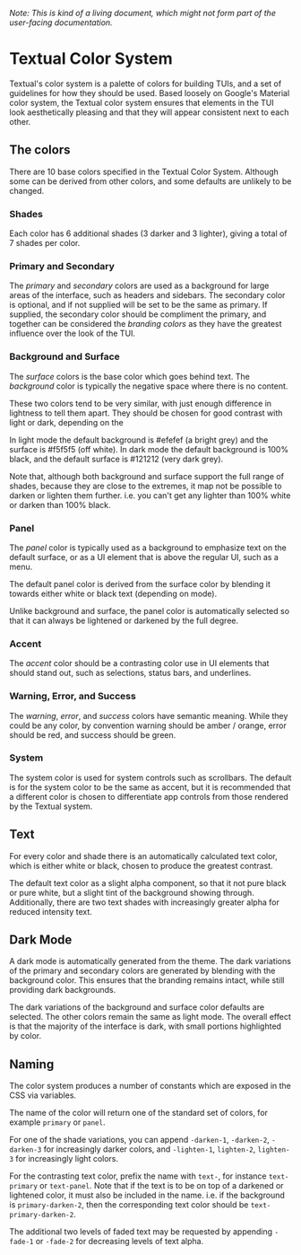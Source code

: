 _Note: This is kind of a living document, which might not form part of the user-facing documentation._

# Textual Color System

Textual's color system is a palette of colors for building TUIs, and a set of guidelines for how they should be used. Based loosely on Google's Material color system, the Textual color system ensures that elements in the TUI look aesthetically pleasing and that they will appear consistent next to each other.

## The colors

There are 10 base colors specified in the Textual Color System. Although some can be derived from other colors, and some defaults are unlikely to be changed.

### Shades

Each color has 6 additional shades (3 darker and 3 lighter), giving a total of 7 shades per color.

### Primary and Secondary

The _primary_ and _secondary_ colors are used as a background for large areas of the interface, such as headers and sidebars. The secondary color is optional, and if not supplied will be set to be the same as primary. If supplied, the secondary color should be compliment the primary, and together can be considered the _branding colors_ as they have the greatest influence over the look of the TUI.

### Background and Surface

The _surface_ colors is the base color which goes behind text. The _background_ color is typically the negative space where there is no content.

These two colors tend to be very similar, with just enough difference in lightness to tell them apart. They should be chosen for good contrast with light or dark, depending on the

In light mode the default background is #efefef (a bright grey) and the surface is #f5f5f5 (off white). In dark mode the default background is 100% black, and the default surface is #121212 (very dark grey).

Note that, although both background and surface support the full range of shades, because they are close to the extremes, it map not be possible to darken or lighten them further. i.e. you can't get any lighter than 100% white or darken than 100% black.

### Panel

The _panel_ color is typically used as a background to emphasize text on the default surface, or as a UI element that is above the regular UI, such as a menu.

The default panel color is derived from the surface color by blending it towards either white or black text (depending on mode).

Unlike background and surface, the panel color is automatically selected so that it can always be lightened or darkened by the full degree.

### Accent

The _accent_ color should be a contrasting color use in UI elements that should stand out, such as selections, status bars, and underlines.

### Warning, Error, and Success

The _warning_, _error_, and _success_ colors have semantic meaning. While they could be any color, by convention warning should be amber / orange, error should be red, and success should be green.

### System

The system color is used for system controls such as scrollbars. The default is for the system color to be the same as accent, but it is recommended that a different color is chosen to differentiate app controls from those rendered by the Textual system.

## Text

For every color and shade there is an automatically calculated text color, which is either white or black, chosen to produce the greatest contrast.

The default text color as a slight alpha component, so that it not pure black or pure white, but a slight tint of the background showing through. Additionally, there are two text shades with increasingly greater alpha for reduced intensity text.

## Dark Mode

A dark mode is automatically generated from the theme. The dark variations of the primary and secondary colors are generated by blending with the background color. This ensures that the branding remains intact, while still providing dark backgrounds.

The dark variations of the background and surface color defaults are selected. The other colors remain the same as light mode. The overall effect is that the majority of the interface is dark, with small portions highlighted by color.

## Naming

The color system produces a number of constants which are exposed in the CSS via variables.

The name of the color will return one of the standard set of colors, for example `primary` or `panel`.

For one of the shade variations, you can append `-darken-1`, `-darken-2`, `-darken-3` for increasingly darker colors, and `-lighten-1`, `lighten-2`, `lighten-3` for increasingly light colors.

For the contrasting text color, prefix the name with `text-`, for instance `text-primary` or `text-panel`. Note that if the text is to be on top of a darkened or lightened color, it must also be included in the name. i.e. if the background is `primary-darken-2`, then the corresponding text color should be `text-primary-darken-2`.

The additional two levels of faded text may be requested by appending `-fade-1` or `-fade-2` for decreasing levels of text alpha.
